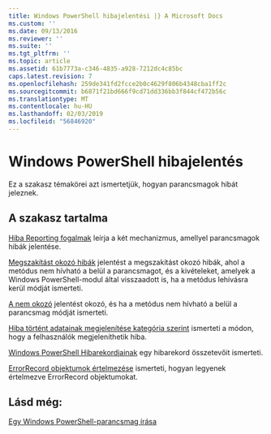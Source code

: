 ```yaml
---
title: Windows PowerShell hibajelentési |} A Microsoft Docs
ms.custom: ''
ms.date: 09/13/2016
ms.reviewer: ''
ms.suite: ''
ms.tgt_pltfrm: ''
ms.topic: article
ms.assetid: 61b7773a-c346-4835-a928-7212dc4c85bc
caps.latest.revision: 7
ms.openlocfilehash: 259de341fd2fcce2b0c4629f806b4348cba1ff2c
ms.sourcegitcommit: b6871f21bd666f9cd71dd336bb3f844cf472b56c
ms.translationtype: MT
ms.contentlocale: hu-HU
ms.lasthandoff: 02/03/2019
ms.locfileid: "56846920"
---
```

# <a name="windows-powershell-error-reporting"></a>Windows PowerShell hibajelentés

Ez a szakasz témakörei azt ismertetjük, hogyan parancsmagok hibát jeleznek.

## <a name="in-this-section"></a>A szakasz tartalma

[Hiba Reporting fogalmak](./error-reporting-concepts.md) leírja a két mechanizmus, amellyel parancsmagok hibák jelentése.

[Megszakítást okozó hibák](./terminating-errors.md) jelentést a megszakítást okozó hibák, ahol a metódus nem hívható a belül a parancsmagot, és a kivételeket, amelyek a Windows PowerShell-modul által visszaadott is, ha a metódus lehívásra kerül módját ismerteti.

[A nem okozó](./non-terminating-errors.md) jelentést okozó, és ha a metódus nem hívható a belül a parancsmag módját ismerteti.

[Hiba történt adatainak megjelenítése kategória szerint](./displaying-error-information.md) ismerteti a módon, hogy a felhasználók megjeleníthetik hiba.

[Windows PowerShell Hibarekordjainak](./windows-powershell-error-records.md) egy hibarekord összetevőit ismerteti.

[ErrorRecord objektumok értelmezése](./interpreting-errorrecord-objects.md) ismerteti, hogyan legyenek értelmezve ErrorRecord objektumokat.

## <a name="see-also"></a>Lásd még:

[Egy Windows PowerShell-parancsmag írása](./writing-a-windows-powershell-cmdlet.md)
